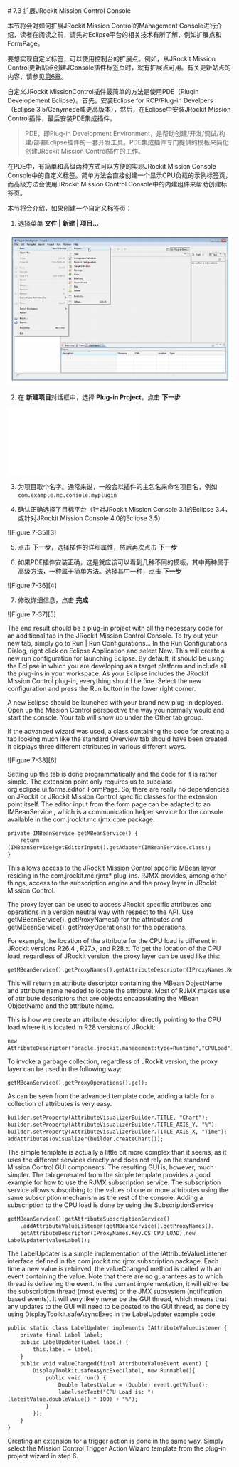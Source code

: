 <a name="7.3" />
# 7.3 扩展JRockit Mission Control Console

本节将会对如何扩展JRockit Mission Control的Management Console进行介绍，读者在阅读之前，请先对Eclipse平台的相关技术有所了解，例如扩展点和FormPage。

要想实现自定义标签，可以使用控制台的扩展点。例如，从JRockit Mission Control更新站点创建JConsole插件标签页时，就有扩展点可用。有关更新站点的内容，请参见[第6章][2]。

自定义JRockit MissionControl插件最简单的方法是使用PDE（Plugin Developement Eclipse）。首先，安装Eclipse for RCP/Plug-in Develpers（Eclipse 3.5/Ganymede或更高版本），然后，在Eclipse中安装JRockit Mission Control插件，最后安装PDE集成插件。

>PDE，即Plug-in Development Environment，是帮助创建/开发/调试/构建/部署Eclipse插件的一套开发工具。PDE集成插件专门提供的模板来简化创建JRockit Mission Control插件的工作。

在PDE中，有简单和高级两种方式可以方便的实现JRockit Mission Console Console中的自定义标签。简单方法会直接创建一个显示CPU负载的示例标签页，而高级方法会使用JRockit Mission Control Console中的内建组件来帮助创建标签页。

本节将会介绍，如果创建一个自定义标签页：

1. 选择菜单 **文件 | 新建 | 项目...**

![Figure 7-33][1]

2. 在 **新建项目**对话框中，选择 **Plug-in Project**，点击 **下一步**

![Figure 7-34][2]

3. 为项目取个名字。通常来说，一般会以插件的主包名来命名项目名，例如`com.example.mc.console.myplugin`

4. 确认正确选择了目标平台（针对JRockit Mission Console 3.1的Eclipse 3.4，或针对JRockit Mission Console 4.0的Eclipse 3.5）

![Figure 7-35][3]

5. 点击 **下一步**，选择插件的详细属性，然后再次点击 **下一步**

6. 如果PDE插件安装正确，这是就应该可以看到几种不同的模板，其中两种属于高级方法，一种属于简单方法。选择其中一种，点击 **下一步**

![Figure 7-36][4]

7. 修改详细信息，点击 **完成**

![Figure 7-37][5]

The end result should be a plug-in project with all the necessary code for an
additional tab in the JRockit Mission Control Console. To try out your new tab,
simply go to Run | Run Configurations... In the Run Configurations Dialog,
right click on Eclipse Application and select New. This will create a new run
configuration for launching Eclipse. By default, it should be using the Eclipse
in which you are developing as a target platform and include all the plug-ins
in your workspace. As your Eclipse includes the JRockit Mission Control
plug-in, everything should be fine. Select the new configuration and press
the Run button in the lower right corner.



A new Eclipse should be launched with your brand new plug-in deployed. Open up
the Mission Control perspective the way you normally would and start the console.
Your tab will show up under the Other tab group.

If the advanced wizard was used, a class containing the code for creating a
tab looking much like the standard Overview tab should have been created.
It displays three different attributes in various different ways.

![Figure 7-38][6]

Setting up the tab is done programmatically and the code for it is rather simple.
The extension point only requires us to subclass  org.eclipse.ui.forms.editor.
FormPage. So, there are really no dependencies on JRockit or JRockit Mission
Control specific classes for the extension point itself. The editor input from the form
page can be adapted to an  IMBeanService , which is a communication helper service
for the console available in the  com.jrockit.mc.rjmx.core package.

    private IMBeanService getMBeanService() {
        return (IMBeanService)getEditorInput().getAdapter(IMBeanService.class);
    }

This allows access to the JRockit Mission Control specific MBean layer residing in the
com.jrockit.mc.rjmx* plug-ins. RJMX provides, among other things, access to the
subscription engine and the proxy layer in JRockit Mission Control.

The proxy layer can be used to access JRockit specific attributes and operations
in a version neutral way with respect to the API. Use  getMBeanService().
getProxyNames() for the attributes and  getMBeanService().
getProxyOperations() for the operations.

For example, the location of the attribute for the CPU load is different in JRockit
versions R26.4 , R27.x, and R28.x. To get the location of the CPU load, regardless
of JRockit version, the proxy layer can be used like this:

    getMBeanService().getProxyNames().getAttributeDescriptor(IProxyNames.Key.OS_CPU_LOAD);

This will return an attribute descriptor containing the MBean  ObjectName
and attribute name needed to locate the attribute. Most of RJMX makes use
of attribute descriptors that are objects encapsulating the MBean  ObjectName
and the attribute name.

This is how we create an attribute descriptor directly pointing to the CPU load where
it is located in R28 versions of JRockit:

    new AttributeDescriptor("oracle.jrockit.management:type=Runtime","CPULoad");

To invoke a garbage collection, regardless of JRockit version, the proxy layer can be
used in the following way:

    getMBeanService().getProxyOperations().gc();

As can be seen from the advanced template code, adding a table for a collection of
attributes is very easy.

    builder.setProperty(AttributeVisualizerBuilder.TITLE, "Chart");
    builder.setProperty(AttributeVisualizerBuilder.TITLE_AXIS_Y, "%");
    builder.setProperty(AttributeVisualizerBuilder.TITLE_AXIS_X, "Time");
    addAttributesToVisualizer(builder.createChart());

The simple template is actually a little bit more complex than it seems, as it uses the
different services directly and does not rely on the standard Mission Control GUI
components. The resulting GUI is, however, much simpler. The tab generated from
the simple template provides a good example for how to use the RJMX subscription
service. The subscription service allows subscribing to the values of one or more
attributes using the same subscription mechanism as the rest of the console. Adding
a subscription to the CPU load is done by using the  SubscriptionService 

    getMBeanService().getAttributeSubscriptionService()
        .addAttributeValueListener(getMBeanService().getProxyNames().
        getAttributeDescriptor(IProxyNames.Key.OS_CPU_LOAD),new LabelUpdater(valueLabel));

The  LabelUpdater is a simple implementation of the  IAttributeValueListener
interface defined in the  com.jrockit.mc.rjmx.subscription package. Each time a
new value is retrieved, the  valueChanged method is called with an event containing
the value. Note that there are no guarantees as to which thread is delivering the event.
In the current implementation, it will either be the subscription thread (most events)
or the JMX subsystem (notification based events). It will very likely never be the GUI
thread, which means that any updates to the GUI will need to be posted to the GUI
thread, as done by using  DisplayToolkit.safeAsyncExec in the  LabelUpdater
example code:

    public static class LabelUpdater implements IAttributeValueListener {
        private final Label label;
        public LabelUpdater(Label label) {
            this.label = label;
        }
        public void valueChanged(final AttributeValueEvent event) {
            DisplayToolkit.safeAsyncExec(label, new Runnable(){
                public void run() {
                    Double latestValue = (Double) event.getValue();
                    label.setText("CPU Load is: "+ (latestValue.doubleValue() * 100) + "%");
                }
            });
        }
    }

Creating an extension for a trigger action is done in the same way. Simply select the
Mission Control Trigger Action Wizard template from the plug-in project wizard
in step 6.







[1]:    ../images/7-33.jpg
[2]:    ../chap6/6.md#6